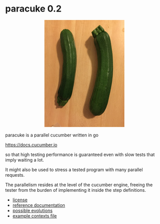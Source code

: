 # paracuke 0.2
<p align="center"><img src=assets/images/Paracuke.png></p>
paracuke is a parallel cucumber written in go

  https://docs.cucumber.io

so that high testing performance is guaranteed even
with slow tests that imply waiting a lot.

It might also be used to stress a tested program
with many parallel requests.

The parallelism resides at the level of the cucumber
engine, freeing the tester from the burden of
implementing it inside the step definitions.

 * [license](LICENSE)
 * [reference documentation](documentation/REFERENCE.md)
 * [possible evolutions](documentation/IDEAS.md)
 * [example contexts file](documentation/examples/example.yml)
